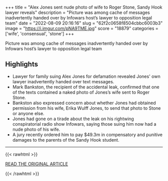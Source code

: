 +++
title = "Alex Jones sent nude photo of wife to Roger Stone, Sandy Hook lawyer reveals"
description = "Picture was among cache of messages inadvertently handed over by Infowars host’s lawyer to opposition legal team"
date = "2022-08-09 20:16:16"
slug = "62f2c0658f8504cbbc6003b3"
image = "https://i.imgur.com/pNA9TME.jpg"
score = "18879"
categories = ['wife', 'consensual', 'stone']
+++

Picture was among cache of messages inadvertently handed over by Infowars host’s lawyer to opposition legal team

## Highlights

- Lawyer for family suing Alex Jones for defamation revealed Jones' own lawyer inadvertently handed over text messages.
- Mark Bankston, the recipient of the accidental leak, confirmed that one of the texts contained a naked photo of Jones’s wife sent to Roger Stone.
- Bankston also expressed concern about whether Jones had obtained permission from his wife, Erika Wulff Jones, to send that photo to Stone or anyone else.
- Jones had gone on a tirade about the leak on his rightwing conspiratorial radio show Infowars, saying those suing him now had a nude photo of his wife.
- A jury recently ordered him to pay $49.3m in compensatory and punitive damages to the parents of the Sandy Hook student.

---

{{< rawhtml >}}
  <p class="article-category">
    <a target="_blank" href="https://www.theguardian.com/us-news/2022/aug/09/alex-jones-nude-photo-wife-roger-stone">READ THE ORIGINAL ARTICLE</a>
  </p>
{{< /rawhtml >}}
